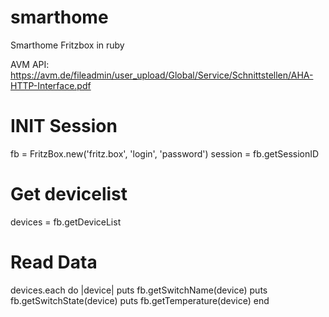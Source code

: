 # smarthome
Smarthome Fritzbox in ruby

AVM API: https://avm.de/fileadmin/user_upload/Global/Service/Schnittstellen/AHA-HTTP-Interface.pdf

# INIT Session
fb = FritzBox.new('fritz.box', 'login', 'password')
session = fb.getSessionID

# Get devicelist
devices = fb.getDeviceList

# Read Data
devices.each do |device|
	puts fb.getSwitchName(device)
	puts fb.getSwitchState(device)
	puts fb.getTemperature(device)
end

